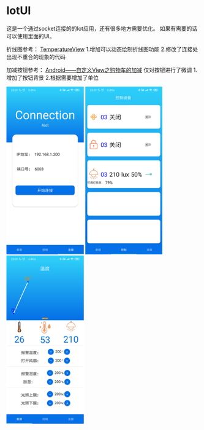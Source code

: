 # IotUI
这是一个通过socket连接的的Iot应用，还有很多地方需要优化。
如果有需要的话可以使用里面的UI。

折线图参考：
[TemperatureView](https://github.com/lyx19970504/TemperatureView)
1.增加可以动态绘制折线图功能
2.修改了连接处出现不重合的现象的代码

加减按钮参考：
[Android——自定义View之购物车的加减](https://blog.csdn.net/xy8199/article/details/78421658?utm_source=app)
仅对按钮进行了微调
1.增加了按钮背景
2.根据需要增加了单位

<!--![](https://github.com/linfirst/IotUI/blob/master/screenshot/1.png)-->

<!--![](https://github.com/linfirst/IotUI/blob/master/screenshot/1.png)-->

<!--![](https://github.com/linfirst/IotUI/blob/master/screenshot/2.png)-->

<!--![](https://github.com/linfirst/IotUI/blob/master/screenshot/3.png)-->


<img src="https://github.com/linfirst/IotUI/blob/master/screenshot/1.png" width="40%">

<img src="https://github.com/linfirst/IotUI/blob/master/screenshot/2.png" width="40%"/>
 
<img src="https://github.com/linfirst/IotUI/blob/master/screenshot/3.png" width = "40%" alt="" align=center />

